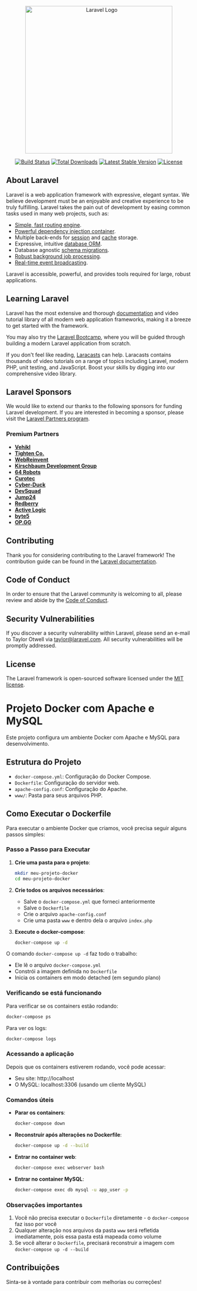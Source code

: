 <p align="center"><a href="https://laravel.com" target="_blank"><img src="https://raw.githubusercontent.com/laravel/art/master/logo-lockup/5%20SVG/2%20CMYK/1%20Full%20Color/laravel-logolockup-cmyk-red.svg" width="400" alt="Laravel Logo"></a></p>

<p align="center">
<a href="https://github.com/laravel/framework/actions"><img src="https://github.com/laravel/framework/workflows/tests/badge.svg" alt="Build Status"></a>
<a href="https://packagist.org/packages/laravel/framework"><img src="https://img.shields.io/packagist/dt/laravel/framework" alt="Total Downloads"></a>
<a href="https://packagist.org/packages/laravel/framework"><img src="https://img.shields.io/packagist/v/laravel/framework" alt="Latest Stable Version"></a>
<a href="https://packagist.org/packages/laravel/framework"><img src="https://img.shields.io/packagist/l/laravel/framework" alt="License"></a>
</p>

## About Laravel

Laravel is a web application framework with expressive, elegant syntax. We believe development must be an enjoyable and creative experience to be truly fulfilling. Laravel takes the pain out of development by easing common tasks used in many web projects, such as:

- [Simple, fast routing engine](https://laravel.com/docs/routing).
- [Powerful dependency injection container](https://laravel.com/docs/container).
- Multiple back-ends for [session](https://laravel.com/docs/session) and [cache](https://laravel.com/docs/cache) storage.
- Expressive, intuitive [database ORM](https://laravel.com/docs/eloquent).
- Database agnostic [schema migrations](https://laravel.com/docs/migrations).
- [Robust background job processing](https://laravel.com/docs/queues).
- [Real-time event broadcasting](https://laravel.com/docs/broadcasting).

Laravel is accessible, powerful, and provides tools required for large, robust applications.

## Learning Laravel

Laravel has the most extensive and thorough [documentation](https://laravel.com/docs) and video tutorial library of all modern web application frameworks, making it a breeze to get started with the framework.

You may also try the [Laravel Bootcamp](https://bootcamp.laravel.com), where you will be guided through building a modern Laravel application from scratch.

If you don't feel like reading, [Laracasts](https://laracasts.com) can help. Laracasts contains thousands of video tutorials on a range of topics including Laravel, modern PHP, unit testing, and JavaScript. Boost your skills by digging into our comprehensive video library.

## Laravel Sponsors

We would like to extend our thanks to the following sponsors for funding Laravel development. If you are interested in becoming a sponsor, please visit the [Laravel Partners program](https://partners.laravel.com).

### Premium Partners

- **[Vehikl](https://vehikl.com/)**
- **[Tighten Co.](https://tighten.co)**
- **[WebReinvent](https://webreinvent.com/)**
- **[Kirschbaum Development Group](https://kirschbaumdevelopment.com)**
- **[64 Robots](https://64robots.com)**
- **[Curotec](https://www.curotec.com/services/technologies/laravel/)**
- **[Cyber-Duck](https://cyber-duck.co.uk)**
- **[DevSquad](https://devsquad.com/hire-laravel-developers)**
- **[Jump24](https://jump24.co.uk)**
- **[Redberry](https://redberry.international/laravel/)**
- **[Active Logic](https://activelogic.com)**
- **[byte5](https://byte5.de)**
- **[OP.GG](https://op.gg)**

## Contributing

Thank you for considering contributing to the Laravel framework! The contribution guide can be found in the [Laravel documentation](https://laravel.com/docs/contributions).

## Code of Conduct

In order to ensure that the Laravel community is welcoming to all, please review and abide by the [Code of Conduct](https://laravel.com/docs/contributions#code-of-conduct).

## Security Vulnerabilities

If you discover a security vulnerability within Laravel, please send an e-mail to Taylor Otwell via [taylor@laravel.com](mailto:taylor@laravel.com). All security vulnerabilities will be promptly addressed.

## License

The Laravel framework is open-sourced software licensed under the [MIT license](https://opensource.org/licenses/MIT).

# Projeto Docker com Apache e MySQL

Este projeto configura um ambiente Docker com Apache e MySQL para desenvolvimento.

## Estrutura do Projeto

- `docker-compose.yml`: Configuração do Docker Compose.
- `Dockerfile`: Configuração do servidor web.
- `apache-config.conf`: Configuração do Apache.
- `www/`: Pasta para seus arquivos PHP.

## Como Executar o Dockerfile

Para executar o ambiente Docker que criamos, você precisa seguir alguns passos simples:

### Passo a Passo para Executar

1. **Crie uma pasta para o projeto**:
   ```bash
   mkdir meu-projeto-docker
   cd meu-projeto-docker
   ```

2. **Crie todos os arquivos necessários**:
   - Salve o `docker-compose.yml` que forneci anteriormente
   - Salve o `Dockerfile` 
   - Crie o arquivo `apache-config.conf`
   - Crie uma pasta `www` e dentro dela o arquivo `index.php`

3. **Execute o docker-compose**:
   ```bash
   docker-compose up -d
   ```

O comando `docker-compose up -d` faz todo o trabalho:
- Ele lê o arquivo `docker-compose.yml`
- Constrói a imagem definida no `Dockerfile`
- Inicia os containers em modo detached (em segundo plano)

### Verificando se está funcionando

Para verificar se os containers estão rodando:
```bash
docker-compose ps
```

Para ver os logs:
```bash
docker-compose logs
```

### Acessando a aplicação

Depois que os containers estiverem rodando, você pode acessar:
- Seu site: http://localhost
- O MySQL: localhost:3306 (usando um cliente MySQL)

### Comandos úteis

- **Parar os containers**:
  ```bash
  docker-compose down
  ```

- **Reconstruir após alterações no Dockerfile**:
  ```bash
  docker-compose up -d --build
  ```

- **Entrar no container web**:
  ```bash
  docker-compose exec webserver bash
  ```

- **Entrar no container MySQL**:
  ```bash
  docker-compose exec db mysql -u app_user -p
  ```

### Observações importantes

1. Você não precisa executar o `Dockerfile` diretamente - o `docker-compose` faz isso por você
2. Qualquer alteração nos arquivos da pasta `www` será refletida imediatamente, pois essa pasta está mapeada como volume
3. Se você alterar o `Dockerfile`, precisará reconstruir a imagem com `docker-compose up -d --build`

## Contribuições

Sinta-se à vontade para contribuir com melhorias ou correções!